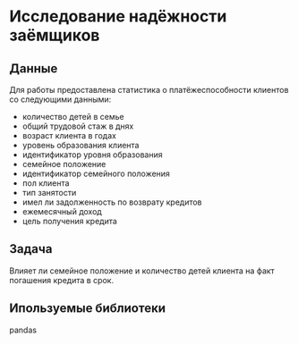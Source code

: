 # Исследование надёжности заёмщиков

## Данные
Для работы предоставлена статистика о платёжеспособности клиентов со следующими данными:
* количество детей в семье
* общий трудовой стаж в днях
* возраст клиента в годах
* уровень образования клиента
* идентификатор уровня образования
* семейное положение
* идентификатор семейного положения
* пол клиента
* тип занятости
* имел ли задолженность по возврату кредитов
* ежемесячный доход
* цель получения кредита

## Задача
Влияет ли семейное положение и количество детей клиента на факт погашения кредита в срок. 

## Ипользуемые библиотеки 
pandas
